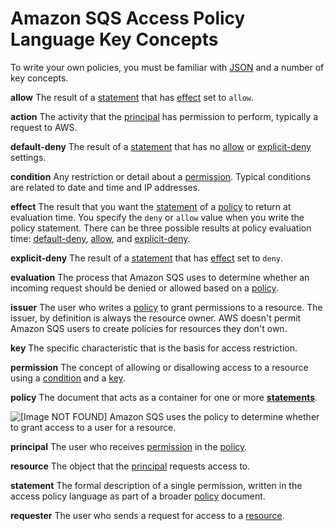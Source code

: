 # Amazon SQS Access Policy Language Key Concepts<a name="sqs-creating-custom-policies-key-concepts"></a>

To write your own policies, you must be familiar with [JSON](http://json.org/) and a number of key concepts\.

**allow**  <a name="allow"></a>
The result of a [statement](#statement) that has [effect](#effect) set to `allow`\.

**action**  <a name="action"></a>
The activity that the [principal](#principal) has permission to perform, typically a request to AWS\.

**default\-deny**  <a name="default-deny"></a>
The result of a [statement](#statement) that has no [allow](#allow) or [explicit-deny](#explicit-deny) settings\.

**condition**  <a name="condition"></a>
Any restriction or detail about a [permission](#permission)\. Typical conditions are related to date and time and IP addresses\.

**effect**  <a name="effect"></a>
The result that you want the [statement](#statement) of a [policy](#policy) to return at evaluation time\. You specify the `deny` or `allow` value when you write the policy statement\. There can be three possible results at policy evaluation time: [default-deny](#default-deny), [allow](#allow), and [explicit-deny](#explicit-deny)\.

**explicit\-deny**  <a name="explicit-deny"></a>
The result of a [statement](#statement) that has [effect](#effect) set to `deny`\.

**evaluation**  <a name="evaluation"></a>
The process that Amazon SQS uses to determine whether an incoming request should be denied or allowed based on a [policy](#policy)\.

**issuer**  <a name="issuer"></a>
The user who writes a [policy](#policy) to grant permissions to a resource\. The issuer, by definition is always the resource owner\. AWS doesn't permit Amazon SQS users to create policies for resources they don't own\.

**key**  <a name="key"></a>
The specific characteristic that is the basis for access restriction\.

**permission**  <a name="permission"></a>
The concept of allowing or disallowing access to a resource using a [condition](#condition) and a [key](#key)\.

**policy**  <a name="policy"></a>
The document that acts as a container for one or more **[statements](#statement)**\.  

![\[Image NOT FOUND\]](http://docs.aws.amazon.com/AWSSimpleQueueService/latest/SQSDeveloperGuide/images/AccessPolicyLanguage_Statement_and_Policy.png)
Amazon SQS uses the policy to determine whether to grant access to a user for a resource\.

**principal**  <a name="principal"></a>
The user who receives [permission](#permission) in the [policy](#policy)\.

**resource**  <a name="resource"></a>
The object that the [principal](#principal) requests access to\.

**statement**  <a name="statement"></a>
The formal description of a single permission, written in the access policy language as part of a broader [policy](#policy) document\.

**requester**  <a name="requester"></a>
The user who sends a request for access to a [resource](#resource)\.